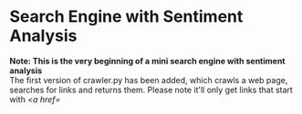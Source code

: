 # Search Engine with Sentiment Analysis

**Note: This is the very beginning of a mini search engine with sentiment analysis**<br />
The first version of crawler.py has been added, which crawls a web page, searches for links and returns them. Please note it'll only get links that start with *<a href=*
